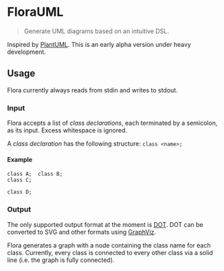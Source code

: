 # FloraUML

> Generate UML diagrams based on an intuitive DSL.

Inspired by [PlantUML](https://github.com/plantuml/plantuml).
This is an early alpha version under heavy development.

## Usage

Flora currently always reads from stdin and writes to stdout.

### Input

Flora accepts a list of _class declarations_, each terminated by a semicolon, as its input.
Excess whitespace is ignored.

A _class declaration_ has the following structure: `class <name>;`

#### Example

```
class A;  class B;
class C;

class D;
```

### Output

The only supported output format at the moment is [DOT](https://www.graphviz.org/doc/info/lang.html).
DOT can be converted to SVG and other formats using [GraphViz](https://www.graphviz.org/).

Flora generates a graph with a node containing the class name for each class.
Currently, every class is connected to every other class via a solid line (i.e. the graph is fully connected).
